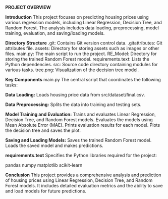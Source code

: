 **PROJECT OVERVIEW**


**Introduction**
This project focuses on predicting housing prices using various regression models, including Linear Regression, Decision Tree, and Random Forest. The analysis includes data loading, preprocessing, model training, evaluation, and saving/loading models.

**Directory Structure**
.git: Contains Git version control data.
.gitattributes: Git attributes file.
assets: Directory for storing assets such as images or other files.
main.py: The main script to run the project.
RE_Model: Directory for storing the trained Random Forest model.
requirements.text: Lists the Python dependencies.
src: Source code directory containing modules for various tasks.
tree.png: Visualization of the decision tree model.

**Key Components**
main.py
The central script that coordinates the following tasks:

**Data Loading:**
Loads housing price data from src/dataset/final.csv.

**Data Preprocessing:**
Splits the data into training and testing sets.

**Model Training and Evaluation:**
Trains and evaluates Linear Regression, Decision Tree, and Random Forest models.
Evaluates the models using Mean Absolute Error (MAE).
Prints evaluation results for each model.
Plots the decision tree and saves the plot.

**Saving and Loading Models:**
Saves the trained Random Forest model.
Loads the saved model and makes predictions.

**requirements.text**
Specifies the Python libraries required for the project:

pandas
numpy
matplotlib
scikit-learn

**Conclusion**
This project provides a comprehensive analysis and prediction of housing prices using Linear Regression, Decision Tree, and Random Forest models. It includes detailed evaluation metrics and the ability to save and load models for future predictions. ​
